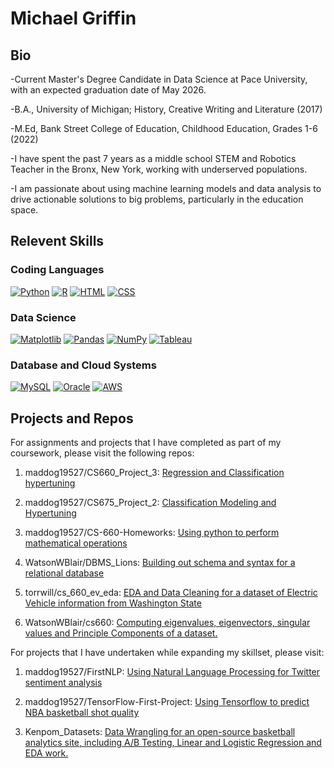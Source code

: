 # Michael Griffin

## Bio
-Current Master's Degree Candidate in Data Science at Pace University, with an expected graduation date of May 2026. 

-B.A., University of Michigan; History, Creative Writing and Literature (2017)

-M.Ed, Bank Street College of Education, Childhood Education, Grades 1-6 (2022)

-I have spent the past 7 years as a middle school STEM and Robotics Teacher in the Bronx, New York, working with underserved populations. 

-I am passionate about using machine learning models and data analysis to drive actionable solutions to big problems, particularly in the education space.

## Relevent Skills

### Coding Languages

[![Python](https://img.shields.io/badge/Python-3776AB?logo=python&logoColor=fff)](#)
[![R](https://img.shields.io/badge/R-%23276DC3.svg?logo=r&logoColor=white)](#)
[![HTML](https://img.shields.io/badge/HTML-%23E34F26.svg?logo=html5&logoColor=white)](#)
[![CSS](https://img.shields.io/badge/CSS-1572B6?logo=css3&logoColor=fff)](#)

### Data Science

[![Matplotlib](https://custom-icon-badges.demolab.com/badge/Matplotlib-71D291?logo=matplotlib&logoColor=fff)](#)
[![Pandas](https://img.shields.io/badge/Pandas-150458?logo=pandas&logoColor=fff)](#)
[![NumPy](https://img.shields.io/badge/NumPy-4DABCF?logo=numpy&logoColor=fff)](#)
[![Tableau](https://custom-icon-badges.demolab.com/badge/Tableau-0176D3?logo=tableau&logoColor=fff)](#)

### Database and Cloud Systems

[![MySQL](https://img.shields.io/badge/MySQL-4479A1?logo=mysql&logoColor=fff)](#)
[![Oracle](https://custom-icon-badges.demolab.com/badge/Oracle-F80000?logo=oracle&logoColor=fff)](#)
[![AWS](https://img.shields.io/badge/AWS-%23FF9900.svg?logo=amazon-web-services&logoColor=white)](#)

## Projects and Repos

For assignments and projects that I have completed as part of my coursework, please visit the following repos:

1. maddog19527/CS660_Project_3: [Regression and Classification hypertuning](https://github.com/maddog19527/CS660_Project_3)

2. maddog19527/CS675_Project_2: [Classification Modeling and Hypertuning](https://github.com/maddog19527/CS675_Project_2)

3. maddog19527/CS-660-Homeworks: [Using python to perform mathematical operations](https://github.com/maddog19527/CS-660-Homeworks)

4. WatsonWBlair/DBMS_Lions: [Building out schema and syntax for a relational database](https://github.com/WatsonWBlair/DBMS_Lions)

5. torrwill/cs_660_ev_eda: [EDA and Data Cleaning for a dataset of Electric Vehicle information from Washington State](https://github.com/torrwill/cs_660_ev_eda)

6. WatsonWBlair/cs660: [Computing eigenvalues, eigenvectors, singular values and Principle Components of a dataset.](https://github.com/WatsonWBlair/cs660)

For projects that I have undertaken while expanding my skillset, please visit:

1. maddog19527/FirstNLP: [Using Natural Language Processing for Twitter sentiment analysis](https://github.com/maddog19527/FirstNLP)

2. maddog19527/TensorFlow-First-Project: [Using Tensorflow to predict NBA basketball shot quality](https://github.com/maddog19527/TensorFlow-First-Project)

3. Kenpom_Datasets: [Data Wrangling for an open-source basketball analytics site, including A/B Testing, Linear and Logistic Regression and EDA work.](https://github.com/maddog19527/KenPom_Datasets)

<!---
maddog19527/maddog19527 is a ✨ special ✨ repository because its `README.md` (this file) appears on your GitHub profile.
You can click the Preview link to take a look at your changes.
--->
